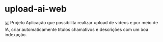 # upload-ai-web

💻 Projeto
Aplicação que possibilita realizar upload de videos e por meio de IA, criar automaticamente títulos chamativos e descrições com um boa indexação.
